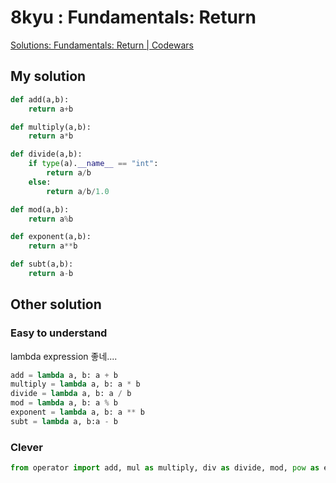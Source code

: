 # 8kyu : Fundamentals: Return

[Solutions: Fundamentals: Return | Codewars](https://www.codewars.com/kata/55a5befdf16499bffb00007b/solutions/python)
## My solution

```python
def add(a,b):
    return a+b

def multiply(a,b):
    return a*b

def divide(a,b):
    if type(a).__name__ == "int":
        return a/b
    else:
        return a/b/1.0

def mod(a,b):
    return a%b

def exponent(a,b):
    return a**b

def subt(a,b):
    return a-b
```

## Other solution

### Easy to understand

lambda expression 좋네....

```python
add = lambda a, b: a + b
multiply = lambda a, b: a * b
divide = lambda a, b: a / b
mod = lambda a, b: a % b
exponent = lambda a, b: a ** b
subt = lambda a, b:a - b
```

### Clever

```python
from operator import add, mul as multiply, div as divide, mod, pow as exponent, sub as subt
```
